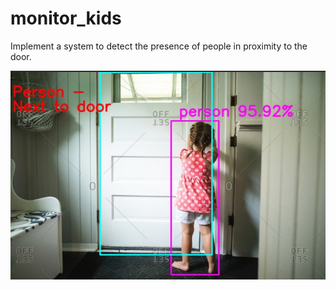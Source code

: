 # monitor_kids

Implement a system to detect the presence of people in proximity to the door.

![img.png](images/img.png)

